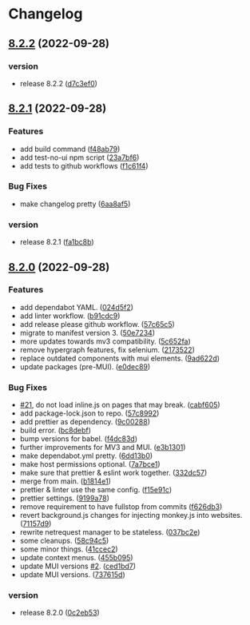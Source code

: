 # Changelog

## [8.2.2](https://github.com/svrnm/DemoMonkey/compare/v8.2.1...v8.2.2) (2022-09-28)


### version

* release 8.2.2 ([d7c3ef0](https://github.com/svrnm/DemoMonkey/commit/d7c3ef085486a634e60a155a066e384945bbcae9))

## [8.2.1](https://github.com/svrnm/DemoMonkey/compare/v8.2.0...v8.2.1) (2022-09-28)

### Features

- add build command ([f48ab79](https://github.com/svrnm/DemoMonkey/commit/f48ab79f932834f176034cd1c53f031bd32b3d42))
- add test-no-ui npm script ([23a7bf6](https://github.com/svrnm/DemoMonkey/commit/23a7bf616cd354c2039e97ab8230c7c35a75a1dc))
- add tests to github workflows ([f1c61f4](https://github.com/svrnm/DemoMonkey/commit/f1c61f4c99f4cb82f79eb9cdc1811d6a571b1611))

### Bug Fixes

- make changelog pretty ([6aa8af5](https://github.com/svrnm/DemoMonkey/commit/6aa8af50b9e40478612c8cb6eb3c0b9f30f6ef05))

### version

- release 8.2.1 ([fa1bc8b](https://github.com/svrnm/DemoMonkey/commit/fa1bc8b9adcfcd6db6cd452aaa80851793eefd0c))

## [8.2.0](https://github.com/svrnm/DemoMonkey/compare/v8.0.1...v8.2.0) (2022-09-28)

### Features

- add dependabot YAML. ([024d5f2](https://github.com/svrnm/DemoMonkey/commit/024d5f2645ca1bc12501c20ad2fc0293cd850fc4))
- add linter workflow. ([b91cdc9](https://github.com/svrnm/DemoMonkey/commit/b91cdc993da2ac93dedf787d2254544701bd6759))
- add release please github workflow. ([57c65c5](https://github.com/svrnm/DemoMonkey/commit/57c65c50392d07508c73dec4403a2b819f3ca4ac))
- migrate to manifest version 3. ([50e7234](https://github.com/svrnm/DemoMonkey/commit/50e723441aa7caa728b30278c5a09802ce77835b))
- more updates towards mv3 compatibility. ([5c652fa](https://github.com/svrnm/DemoMonkey/commit/5c652fac8dffb9a0c5c83fdf94da87b0b47f9a3f))
- remove hypergraph features, fix selenium. ([2173522](https://github.com/svrnm/DemoMonkey/commit/2173522c3a1f6ed7378dd71c095d7d5785430c44))
- replace outdated components with mui elements. ([9ad622d](https://github.com/svrnm/DemoMonkey/commit/9ad622dcd09a9035a353ec9f2e2462cb1c28c08a))
- update packages (pre-MUI). ([e0dec89](https://github.com/svrnm/DemoMonkey/commit/e0dec89a12dfc2e7c9e20c4c89fe4a491888ebd8))

### Bug Fixes

- [#21](https://github.com/svrnm/DemoMonkey/issues/21), do not load inline.js on pages that may break. ([cabf605](https://github.com/svrnm/DemoMonkey/commit/cabf605e62c3685c3111be4ac7db6ce7ed65ea23))
- add package-lock.json to repo. ([57c8992](https://github.com/svrnm/DemoMonkey/commit/57c899259abc580e2df283c59b9d40ddb8ef04f7))
- add prettier as dependency. ([9c00288](https://github.com/svrnm/DemoMonkey/commit/9c0028829a71a18dee8c20f7310f307d54c1118e))
- build error. ([bc8debf](https://github.com/svrnm/DemoMonkey/commit/bc8debf05b4c8749eb406f661237cbcddfb1304d))
- bump versions for babel. ([f4dc83d](https://github.com/svrnm/DemoMonkey/commit/f4dc83d515acf8237571608467666a9f84e3453d))
- further improvements for MV3 and MUI. ([e3b1301](https://github.com/svrnm/DemoMonkey/commit/e3b1301dcbd6bc313705fefdbd955f4b67cbf1a2))
- make dependabot.yml pretty. ([6dd13b0](https://github.com/svrnm/DemoMonkey/commit/6dd13b06accc6df3b038f52678b2c52805c4f297))
- make host permissions optional. ([7a7bce1](https://github.com/svrnm/DemoMonkey/commit/7a7bce19e95b67dde4c11e3527f5ff60fe043f0e))
- make sure that prettier & eslint work together. ([332dc57](https://github.com/svrnm/DemoMonkey/commit/332dc578f60a2dc5b982f36faea7f287265e48c6))
- merge from main. ([b1814e1](https://github.com/svrnm/DemoMonkey/commit/b1814e15b88e1b1c37667f65709fd9cb53fe4441))
- prettier & linter use the same config. ([f15e91c](https://github.com/svrnm/DemoMonkey/commit/f15e91c9d42e960156226c7b1f8a6e6aa891be0b))
- prettier settings. ([9199a78](https://github.com/svrnm/DemoMonkey/commit/9199a7818573074132a15451a863d9ebd8c50bc1))
- remove requirement to have fullstop from commits ([f626db3](https://github.com/svrnm/DemoMonkey/commit/f626db33422a525f3eb526efab636d2fbb7483f4))
- revert background.js changes for injecting monkey.js into websites. ([71157d9](https://github.com/svrnm/DemoMonkey/commit/71157d9711fa2e0b6cf01ba44abedf9d81f1ddb5))
- rewrite netrequest manager to be stateless. ([037bc2e](https://github.com/svrnm/DemoMonkey/commit/037bc2eccb6b2198493541d6ce992542136a6552))
- some cleanups. ([58c94c5](https://github.com/svrnm/DemoMonkey/commit/58c94c56c2e10c4644e5b9df981169fbebd64671))
- some minor things. ([41ccec2](https://github.com/svrnm/DemoMonkey/commit/41ccec218ab3f7958bcbaed5259a409b1f43642a))
- update context menus. ([455b095](https://github.com/svrnm/DemoMonkey/commit/455b09566ae98f333fc82982c3cac8510d76ef35))
- update MUI versions [#2](https://github.com/svrnm/DemoMonkey/issues/2). ([ced1bd7](https://github.com/svrnm/DemoMonkey/commit/ced1bd7bf5bc622a3e69030974a3d3891cd5ad4a))
- update MUI versions. ([737615d](https://github.com/svrnm/DemoMonkey/commit/737615d3b61d342e33df8c9ecb8577de1ad43346))

### version

- release 8.2.0 ([0c2eb53](https://github.com/svrnm/DemoMonkey/commit/0c2eb53144d5c2d0b7d05cedb47de6f7c80f58b8))

